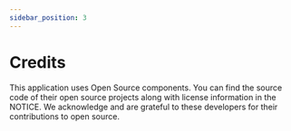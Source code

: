 ```yaml
---
sidebar_position: 3
---
```


# Credits

This application uses Open Source components. You can find the source code of their open source projects along with license information in the NOTICE. We acknowledge and are grateful to these developers for their contributions to open source.